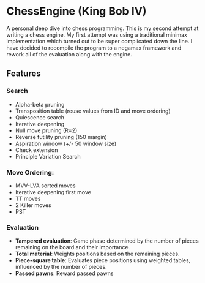# ChessEngine (King Bob IV)

A personal deep dive into chess programming. This is my second attempt at writing a chess engine. My first attempt was using a traditional minimax implementation which turned out to be super complicated down the line.
I have decided to recompile the program to a negamax framework and rework all of the evaluation along with the engine.


## Features

### Search
- Alpha-beta pruning
- Transposition table (reuse values from ID and move ordering)
- Quiescence search
- Iterative deepening
- Null move pruning (R=2)
- Reverse futility pruning (150 margin)
- Aspiration window (+/- 50 window size)
- Check extension
- Principle Variation Search

### Move Ordering:
- MVV-LVA sorted moves
- Iterative deepening first move
- TT moves
- 2 Killer moves
- PST

### Evaluation
- **Tampered evaluation**: Game phase determined by the number of pieces remaining on the board and their importance.
- **Total material**: Weights positions based on the remaining pieces.
- **Piece-square table**: Evaluates piece positions using weighted tables, influenced by the number of pieces.
- **Passed pawns**: Reward passed pawns



